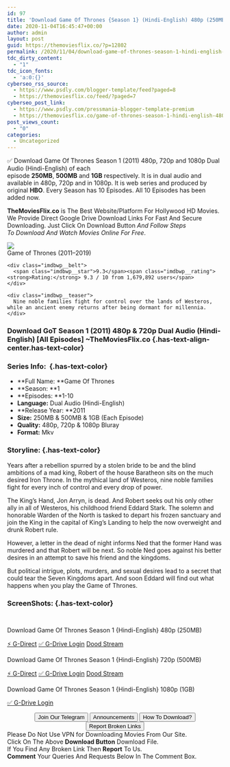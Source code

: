 ```yaml
---
id: 97
title: 'Download Game Of Thrones {Season 1} (Hindi-English) 480p (250MB) || 720p (500MB) || 1080p [1GB]'
date: 2020-11-04T16:45:47+00:00
author: admin
layout: post
guid: https://themoviesflix.co/?p=12802
permalink: /2020/11/04/download-game-of-thrones-season-1-hindi-english-480p-250mb-720p-500mb-1080p-1gb/
tdc_dirty_content:
  - "1"
tdc_icon_fonts:
  - 'a:0:{}'
cyberseo_rss_source:
  - https://www.psdly.com/blogger-template/feed?paged=8
  - https://themoviesflix.co/feed/?paged=7
cyberseo_post_link:
  - https://www.psdly.com/pressmania-blogger-template-premium
  - https://themoviesflix.co/game-of-thrones-season-1-hindi-english-480p-720p-1080p/
post_views_count:
  - "0"
categories:
  - Uncategorized
---
```

✅&nbsp;Download Game Of Thrones Season 1 (2011) 480p, 720p and 1080p&nbsp;Dual Audio&nbsp;(Hindi-English) of each episode&nbsp;**250MB**,&nbsp;**500MB**&nbsp;and&nbsp;**1GB**&nbsp;respectively. It is in&nbsp;dual audio&nbsp;and available in 480p,&nbsp;720p&nbsp;and in 1080p. It is web series and produced by original&nbsp;**HBO**. Every Season has 10 Episodes. All 10 Episodes has been added now.

**TheMoviesFlix.co**&nbsp;is The Best Website/Platform For Hollywood HD Movies. We Provide Direct Google Drive Download Links For Fast And Secure Downloading. Just Click On Download Button&nbsp;_And Follow Steps To&nbsp;Download And Watch Movies Online For Free_.

<div class="imdbwp imdbwp--movie dark">
  <div class="imdbwp__thumb">
    <a class="imdbwp__link" target="_blank" title="Game of Thrones" href="https://www.imdb.com/title/tt0944947/" rel="nofollow noopener noreferrer"><img class="imdbwp__img" src="https://m.media-amazon.com/images/M/MV5BYTRiNDQwYzAtMzVlZS00NTI5LWJjYjUtMzkwNTUzMWMxZTllXkEyXkFqcGdeQXVyNDIzMzcwNjc@._V1_SX300.jpg" /></a>
  </div>
  
  <div class="imdbwp__content">
    <div class="imdbwp__header">
      <span class="imdbwp__title">Game of Thrones</span> (2011–2019)
    </div>
    
    <div class="imdbwp__belt">
      <span class="imdbwp__star">9.3</span><span class="imdbwp__rating"><strong>Rating:</strong> 9.3 / 10 from 1,679,892 users</span>
    </div>
    
    <div class="imdbwp__teaser">
      Nine noble families fight for control over the lands of Westeros, while an ancient enemy returns after being dormant for millennia.
    </div>
  </div>
</div>

### Download GoT Season 1 (2011) 480p & 720p Dual Audio (Hindi-English) [All Episodes] ~TheMoviesFlix.co {.has-text-align-center.has-text-color}

### Series Info:&nbsp; {.has-text-color}

  * **Full Name:&nbsp;**Game Of Thrones
  * **Season:&nbsp;**1
  * **Episodes:&nbsp;**1-10
  * **Language:**&nbsp;Dual Audio (Hindi-English)
  * **Release Year:&nbsp;**2011
  * **Size:**&nbsp;250MB & 500MB & 1GB (Each Episode)
  * **Quality:**&nbsp;480p, 720p & 1080p Bluray
  * **Format:**&nbsp;Mkv

### Storyline: {.has-text-color}

Years after a rebellion spurred by a stolen bride to be and the blind ambitions of a mad king, Robert of the house Baratheon sits on the much desired Iron Throne. In the mythical land of Westeros, nine noble families fight for every inch of control and every drop of power.

The King’s Hand, Jon Arryn, is dead. And Robert seeks out his only other ally in all of Westeros, his childhood friend Eddard Stark. The solemn and honorable Warden of the North is tasked to depart his frozen sanctuary and join the King in the capital of King’s Landing to help the now overweight and drunk Robert rule.

However, a letter in the dead of night informs Ned that the former Hand was murdered and that Robert will be next. So noble Ned goes against his better desires in an attempt to save his friend and the kingdoms.

But political intrigue, plots, murders, and sexual desires lead to a secret that could tear the Seven Kingdoms apart. And soon Eddard will find out what happens when you play the Game of Thrones.

### ScreenShots: {.has-text-color}

<div class="wp-block-image">
  <figure class="aligncenter"><img src="https://i.imgur.com/wgJlrKr.jpg" alt /></figure>
</div>

<div class="wp-block-image">
  <figure class="aligncenter"><img src="https://i.imgur.com/MiOOSUO.jpg" alt /></figure>
</div>

<p class="has-text-align-center has-text-color has-medium-font-size">
  Download Game Of Thrones Season 1 {Hindi-English} 480p (250MB)
</p>

<p class="has-text-align-center">
  <a class="maxbutton-13 maxbutton maxbutton-g-direct-1" target="_blank" title="tooltip" rel="nofollow noopener noreferrer" href="https://coinquint.com/a19274/"><span class="mb-text">⚡️ G-Direct</span></a> <a class="maxbutton-14 maxbutton maxbutton-g-drive" target="_blank" title="tooltip" rel="nofollow noopener noreferrer" href="https://coinquint.com/a19246/"><span class="mb-text">✅ G-Drive Login</span></a> <a class="maxbutton-15 maxbutton maxbutton-dood-stream" target="_blank" title="tooltip" rel="nofollow noopener noreferrer" href="https://coinquint.com/a19248/"><span class="mb-text">Dood Stream</span></a>
</p>

<p class="has-text-align-center has-text-color has-medium-font-size">
  Download Game Of Thrones Season 1 {Hindi-English} 720p (500MB)
</p>

<p class="has-text-align-center">
  <a class="maxbutton-13 maxbutton maxbutton-g-direct-1" target="_blank" title="tooltip" rel="nofollow noopener noreferrer" href="https://coinquint.com/a3428/"><span class="mb-text">⚡️ G-Direct</span></a> <a class="maxbutton-14 maxbutton maxbutton-g-drive" target="_blank" title="tooltip" rel="nofollow noopener noreferrer" href="https://coinquint.com/a19214/"><span class="mb-text">✅ G-Drive Login</span></a> <a class="maxbutton-15 maxbutton maxbutton-dood-stream" target="_blank" title="tooltip" rel="nofollow noopener noreferrer" href="https://coinquint.com/a19216/"><span class="mb-text">Dood Stream</span></a>
</p>

<p class="has-text-align-center has-text-color has-medium-font-size">
  Download Game Of Thrones Season 1 {Hindi-English} 1080p (1GB)
</p>

<p class="has-text-align-center">
  <a class="maxbutton-14 maxbutton maxbutton-g-drive" target="_blank" title="tooltip" rel="nofollow noopener noreferrer" href="https://coinquint.com/a19276/"><span class="mb-text">✅ G-Drive Login</span></a>
</p>

<center>
</center>

<center>
  <a href="https://t.me/themoviesflixcom" target="_blank" data-wpel-link="external" rel="nofollow external noopener noreferrer"><button class="button button5">Join Our Telegram</button></a> <a href="https://themoviesflix.co/game-of-thrones-season-1-hindi-english-480p-720p-1080p/#" target="_blank" data-wpel-link="external" rel="nofollow external noopener noreferrer"><button class="button button5">Announcements</button></a> <a href="https://themoviesflix.com/how-to-download/" target="_blank" data-wpel-link="external" rel="nofollow external noopener noreferrer"><button class="button button5">How To Download?</button></a> <a href="https://themoviesflix.co/game-of-thrones-season-1-hindi-english-480p-720p-1080p/#" target="_blank" data-wpel-link="external" rel="nofollow external noopener noreferrer"><button class="button button5">Report Broken Links</button></a>
</center>

<div class="alert alert-danger">
  Please Do Not Use VPN for Downloading Movies From Our Site.
</div>

<div class="alert alert-success">
  Click On The Above <strong>Download Button</strong> Download File.
</div>

<div class="alert alert-warning">
  If You Find Any Broken Link Then <strong>Report</strong> To Us.
</div>

<div class="alert alert-info">
  <strong>Comment</strong> Your Queries And Requests Below In The Comment Box.
</div>
